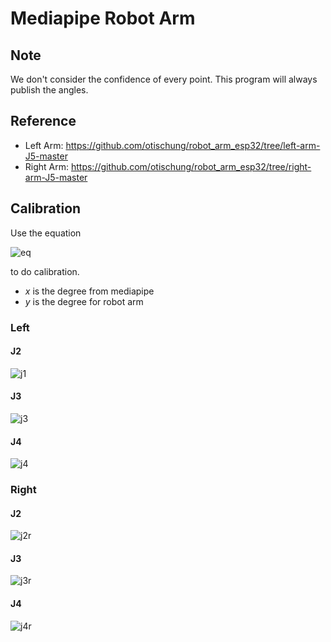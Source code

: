 # Mediapipe Robot Arm

## Note

We don't consider the confidence of every point. This program will always publish the angles.



## Reference

- Left Arm: https://github.com/otischung/robot_arm_esp32/tree/left-arm-J5-master
- Right Arm: https://github.com/otischung/robot_arm_esp32/tree/right-arm-J5-master

## Calibration

Use the equation

![eq](https://latex.codecogs.com/svg.image?y=mx&plus;k)

to do calibration.

- *x* is the degree from mediapipe
- *y* is the degree for robot arm



### Left

#### J2

![j1](https://latex.codecogs.com/svg.image?\begin{cases}0=0m&plus;k\\90=65m&plus;k\end{cases}\Rightarrow\begin{cases}m=18/13\\k=0\end{cases})

#### J3

![j3](https://latex.codecogs.com/svg.image?\begin{cases}45=30m&plus;k\\180=110m&plus;k\end{cases}\Rightarrow\begin{cases}m=27/16\\k=-45/8\end{cases})

#### J4

![j4](https://latex.codecogs.com/svg.image?\begin{cases}60=70m&plus;k\\180=150m&plus;k\end{cases}\Rightarrow\begin{cases}m=3/2\\k=-45\end{cases})

### Right

#### J2

![j2r](https://latex.codecogs.com/svg.image?\begin{cases}180=0m&plus;k\\80=65m&plus;k\end{cases}\Rightarrow\begin{cases}m=-20/13\\k=180\end{cases})

#### J3

![j3r](https://latex.codecogs.com/svg.image?\begin{cases}0=110m&plus;k\\135=30m&plus;k\end{cases}\Rightarrow\begin{cases}m=-27/16\\k=1485/8\end{cases})

#### J4

![j4r](https://latex.codecogs.com/svg.image?\begin{cases}120=85m&plus;k\\0=150m&plus;k\end{cases}\Rightarrow\begin{cases}m=-24/13\\k=3600/13\end{cases})



